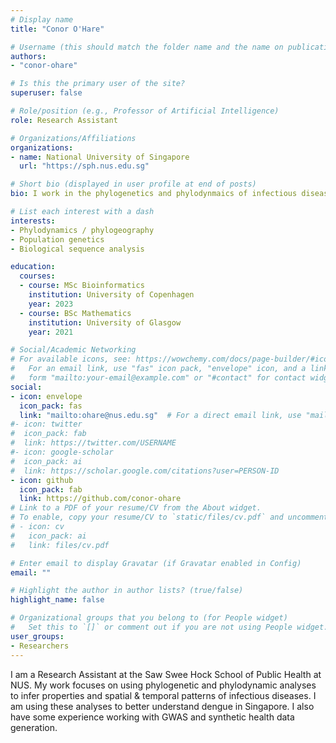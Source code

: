```yaml
---
# Display name
title: "Conor O'Hare"

# Username (this should match the folder name and the name on publications)
authors:
- "conor-ohare"

# Is this the primary user of the site?
superuser: false

# Role/position (e.g., Professor of Artificial Intelligence)
role: Research Assistant

# Organizations/Affiliations
organizations:
- name: National University of Singapore
  url: "https://sph.nus.edu.sg"

# Short bio (displayed in user profile at end of posts)
bio: I work in the phylogenetics and phylodynmaics of infectious diseases. 

# List each interest with a dash
interests:
- Phylodynamics / phylogeography
- Population genetics
- Biological sequence analysis 

education:
  courses:
  - course: MSc Bioinformatics
    institution: University of Copenhagen
    year: 2023
  - course: BSc Mathematics
    institution: University of Glasgow
    year: 2021

# Social/Academic Networking
# For available icons, see: https://wowchemy.com/docs/page-builder/#icons
#   For an email link, use "fas" icon pack, "envelope" icon, and a link in the
#   form "mailto:your-email@example.com" or "#contact" for contact widget.
social:
- icon: envelope
  icon_pack: fas
  link: "mailto:ohare@nus.edu.sg"  # For a direct email link, use "mailto:test@example.org".
#- icon: twitter
#  icon_pack: fab
#  link: https://twitter.com/USERNAME
#- icon: google-scholar
#  icon_pack: ai
#  link: https://scholar.google.com/citations?user=PERSON-ID
- icon: github
  icon_pack: fab
  link: https://github.com/conor-ohare
# Link to a PDF of your resume/CV from the About widget.
# To enable, copy your resume/CV to `static/files/cv.pdf` and uncomment the lines below.
# - icon: cv
#   icon_pack: ai
#   link: files/cv.pdf

# Enter email to display Gravatar (if Gravatar enabled in Config)
email: ""

# Highlight the author in author lists? (true/false)
highlight_name: false

# Organizational groups that you belong to (for People widget)
#   Set this to `[]` or comment out if you are not using People widget.
user_groups:
- Researchers
---
```


I am a Research Assistant at the Saw Swee Hock School of Public Health at NUS. My work focuses on using phylogenetic and phylodynamic analyses to infer properties and spatial & temporal patterns of infectious diseases. I am using these analyses to better understand dengue in Singapore. I also have some experience working with GWAS and synthetic health data generation. 